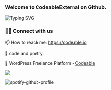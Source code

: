 ### Welcome to CodeableExternal on Github.

![Typing SVG](https://readme-typing-svg.herokuapp.com?lines=Hi+there+%F0%9F%91%8B;Welcome+to+Codebale+Read+on+to+get+to+know+us)

### 🤝🏻 Connect with us

📫 How to reach me: https://codeable.io

📝  code and poetry.

🔭 WordPress Freelance Platform - [Codeable](https://codeable.io/?ref=LWU21) 

<a href="https://codeable.io/?ref=LWU21">
  <img src='https://api.referoo.co/creatives/21/asset.png' />
</a>

![spotify-github-profile](https://spotify-github-profile.vercel.app/api/view?uid=leogopal&cover_image=true&theme=default)


